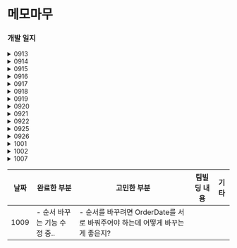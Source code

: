 # 메모마무

### 개발 일지

<!--
| 날짜 | 완료한 부분         | 고민한 부분 | 팀빌딩 내용 | 기타 |
|------|---------------------|-------------|-------------|------|
| 0913     | - WriteVC UI 큰 부분들 완료 <br>- 페이지 뷰컨 안에 뷰컨들 들어갈 수 있도록 구조 다시 짬 ㅠㅠ   |             |             |      |
| 0914     | - DiaryVC UI<br> | - DiaryVC 안에 PageVC 적용 <br> - 데이터 스키마 다시 짜기            | - 25일까지 완성            |      |
| 0915     |                     |             |             |      |
| 0919 | |             |             |      |
| 1009 | - 순서 바꾸는 기능 수정 중.. | - 순서를 바꾸려면 OrderDate를 서로 바꿔주어야 하는데 어떻게 바꾸는게 좋은지?            |             |      |
-->


<details>
<summary>0913</summary>

**고민한 부분**
- 뷰컨 속 뷰 속 뷰컨 .. 어렵다! ㅠㅠ
    - 자잘한 내용 유아이보다 전체적인 틀부터 잡기
- container View
    - [https://www.youtube.com/watch?v=B5-1_aR20rE](https://www.youtube.com/watch?v=B5-1_aR20rE)
    - 넣을 녀석 instance vc
    - addChild
    - view.addSubview(vc.view)
    - vc.didMove(toParent: self)
    - constraints
    
    → 성공!!
    

**오류 수정**
- 버튼이 왜 안보일까 → offset 제대로 설정했나 볼 것
- 테이블뷰가 왜 안보일까 → addsubview, constraints 잘 설정했는지 볼 것!!!

**완료한 부분**
- WriteVC UI 큰 부분들 완료
- 페이지 뷰컨 안에 뷰컨들 들어갈 수 있도록 구조 다시 짬 ㅠㅠ

**팀빌딩**
- [https://wwit.design/tag/life](https://wwit.design/tag/life)
- [https://mobbin.com/browse/ios/apps?filter=appCategories.Lifestyle](https://mobbin.com/browse/ios/apps?filter=appCategories.Lifestyle)
</details>

<details>
<summary>0914</summary>
    
**팀빌딩**
- 25일까지 완성, 그 뒤로 같이 사용해보기
- 메모 앱 사용해보고 내일 공유하기

**구현한 것들**
- [x]  페이지 뷰 컨트롤러 적용
    - 페이지 뷰컨 안에 두 가지 뷰컨(투두, 다이어리)을 넣고 페이징 기능을 구현함으로써 하나의 종이와 같은 느낌을 구현했다.
- [x]  DiaryVC UI
- [x]  페이지VC 넘어가는 애니메이션 바꾸기
- [x]  스키마 다시 짜기 - list
    | objectId | date | diary |
    | --- | --- | --- |
    | 123 |  |  |
    | 234 |  |  |
    
    | objectId | todo(String) | check(Bool) | num(Int) | date |
    | --- | --- | --- | --- | --- |
    | 123 |  |  |  |  |
    | 123 |  |  |  |  |
    |  |  |  |  |  |
    
    **Todo와 Diary를 합쳐서 짤 순 없을까?**
    
    - Todo 하나에는 여러 가지 요소가 들어가야 함. (예를 들어, 순서 Int, 체크 여부 Bool, 투두 이름 String)
    - 이걸 다이어리와 합쳐서 구성하기에는 빈 공간도 많아질 거 같고 테이블이 이상해짐..
    - list - String 말고도 다른 value가 들어가야 해서 model 을 하나 더 짰는데..
    - 두 개가 엮여있는 걸로는 못 짤 듯
    - 따로 짜고, Date로 나중에 합치는 걸로..
    
    - 데이터 스키마 여러 개로 써야겠다는 결론까지 간 건 잘한듯!
    - 투두 일기 같은 유아이 - 일자에 대한 저장 잘 해야할듯!
    - 날짜 기반으로 데이터 쿼리를 통해 유아이에서 하나로 보여지는 것!!
    - 두 개 테이블로 관리하되, 하나로 어떻게 잘 보여줄수있는지 고민해야할 것
    - 포린키! 강의자료 참고
    - 업데이트할 기능에서 사용할 수도 있는 것도 데이터 스키마는 한스텝 더 먼저
</details>

<details>
<summary>0915</summary>
    
**팀빌딩**

- 팀빌딩 밤은 주3회 이상 참여하기!
- 학성님
    - 기획 바꿈
    - 남는 공간 어떻게할지??
- 지원
    - 데이터 스키마 짜기, 기획 다시 하기(캘린더, 모아보기, 각 화면 위계 등)
    - 옆으로 넘길 수 있는걸 잘 모를 수도 있을 것 같다 → 고민해봐야 할 점!
        - 책처럼 가운데를 오목하게 하기?
        - 페이지 뷰 컨트롤러 밑에 현재 위치 점 넣어서 다음 페이지가 있음을 알리기
        - 점선으로 알려주기?
- 상민님
- 윤제님
    - 테이블뷰 애니메이션 - 흐려지기
    - 캘린더 애니메이션
        - 테이블뷰도 스와이프될 수 있도록
        - 기능이 FS캘린더에 내장되어있음!
- 준혁님
    - 유아이 바뀜!
    - 익스텐션 얼럿으로 빼서 깔끔하게 사용

**고민한 부분**

- 메모 추가 기능 만들기 CRUD
    - Section 나누기
    - 키보드 올라갔다 내려가기
    - 스크롤시 키보드 내려가기
    - 엔터키 입력시 저장
    - 테이블뷰에 저장, 리로드
- 섹션1의 셀을 클릭했을 때, 섹션0의 마지막 인덱스에 셀이 추가되면서 텍스트 수정 실행되기
    - → 그럼 버튼처럼 적용하는건 어떨까?

**기획&디자인 회의**

- 캘린더 기능 추가 (메인으로 변경)
    - 사용자가 맨 처음 앱에 들어와서 보이는 화면: 그날의 투두 → 캘린더로 변경함
    - 처음에 기획했던 바는 하루에 하나씩 투두&다이어리를 작성하는 것에 집중하는 것이었는데
    1. 캘린더가 있어야 오늘의 투두&다이어리임을 확실하게 알 것
    2. 다른 날짜에 투두를 설정하기 용이함 (예를 들어, 3일 뒤 꼭 해야 할 일을 미리 적어둔다든지)
- 우측 상단 버튼 재정비
    - 플러스 버튼 추가
        - 캘린더가 메인으로 변경되면서, 새로 투두&다이어리를 작성하기 시작할 때 날짜를 탭하기보다 플러스 버튼을 주어야 사용자가 더욱 쉽게 추가할 수 있을 것으로 생각됨
    - 모아보기 버튼을 캘린더 ↔ 모아보기를 오갈 수 있는 버튼으로 기능 변경
</details>

<details>
<summary>0916</summary>

**고민한 부분**

- 기획이 수정되고 만들어야 할 페이지가 점점 늘어나면서 BaseVC의 필요성을 느끼는 중.. 일단 일일이 다 구현한 이후에 하나로 만들어서 수정하려고 한다
- 반복되는 코드가 많은 것 같다. 중간중간 코드를 고치면서 진행해보는게 좋을 듯
- 캘린더 뷰 - 위아래로 길어지는 화면이 아니므로 스크롤해도 달력이 접히지 않도록 만들었음
- 전체적인 UI를 짠 후에 진행해보기보다 한 화면의 기능을 완성하고 나서 그 다음 화면으로 가보자

<img src="https://user-images.githubusercontent.com/79574342/190837962-2d4aef5c-070e-41f9-8eb0-f9d9796f139a.png" width="148">

- UI 구조 어떻게 짤 수 있을지?
    - 화면 전체를 포함하는 테이블 뷰
    - 테이블 뷰 셀 안에 왼쪽 부분 뷰 + 오른쪽 부분 컨테이너 뷰(페이지 뷰컨(투두 + 다이어리))

**팀빌딩**

- 윤제님
    - 태그 삭제 시 nil값 들어가도록 변경
    - 태그 이름 변경되면 리스트 안에서도 다 변경
    - 같은 태그 시 토스트 띄워주기
    - 변경되지 않으면 완료버튼 눌리지 않도록
    - 드래그로 위치 변경
    컨퍼런스 포항?!
- 학성님
    - insetGrouped
    - 판넬뷰컨
- 준혁님
    - 리유저블셀 문제 - 리로드 테이블뷰, 렘에 저장하고 불러오는 부분에서 오류
- 상민님
    - uimenu 최소버전 15여도 충분!
- 재훈님
    - 날짜 설정 mindate maxdate
</details>


<details>
<summary>0917</summary>

- 메모 CRUD 적용 중
    - 텍스트뷰에 따라 셀 늘어나기 -> 오류로 시간 많이 씀 ㅜㅜ
</details>


<details>
<summary>0918</summary>

**완료한 부분**

- [x]  repository 구성
    - [x]  create
    - [x]  update
    - [x]  delete
- [x]  스크롤이 왜 끝까지 안되지?
    - [x]  높이가 다른가보다 → 높이가 전체 핸드폰 뷰 화면과 똑같음
    - [x]  컨테이너 뷰 안에 다시 넣어보자
    - [x]  테이블뷰 constraints 다시 정해줌!

**고민한 부분**

- 다른 section의 셀을 클릭해도 셀이 추가되는 문제
    - 셀 안에 넣어준 textview 의 gesture recognizer가 지워지지 않아서 계속 인식됨
    - 없애주니 해결!
- 스와이프가 두 개 들어가야 하는데, 어떻게 해결할까?
    - 투두 → 다이어리로 넘어갈 때와, 삭제 버튼을 생기게 할 때 둘 다 오른쪽으로 넘기는 제스처가 들어간다. 이를 구분하기가 어려울듯
    - 해결방법 1. 편집 버튼을 따로 두어 재정렬과 삭제를 넣는다 (제스처: 투두→다이어리에만 존재)
    - 해결방법 2. 투두 → 다이어리로 넘어갈 때 제스처로 넘기지 않고, 버튼을 눌러야만 넘어갈 수 있도록 한다. (제스처: 삭제 버튼에만 존재)
    - 해결방법 3. 텍스트 상자를 키보드 위에 띄우고, 삭제 버튼을 둔다.
    - 일단 임시로 editing 설정해둔 상태임!
</details>


<details>
<summary>0919</summary>

**완료한 부분**

- [x]  리드미 업데이트
- [ ]  데이터에 메모 날짜 추가하기 + 1h
    - [ ]  ?!!?!?!
- [x]  IQkeyboard + 1h
    - [x]  왜 안되냐………
    - [x]  major version 2 아님!!!! 6.5.0으로 하니까 해결 ;
    - [x]  적용 완료
- [ ]  투두 작성시 체크기능 만들기
    - [ ]  색상 랜덤
- [ ]  다이어리 저장 + 1h
    - [ ]  제너릭..어떻게 쓰는거임
    - [x]  렘 연결 완료 0.5h
    - [x]  results! 사용해서 여러개 불러오는데 한개만 불러오ㅏ야 해서 문제 → results로 안하고 diary 하나로 사ㅇ용해서 해결
    - [ ]  저장까지는 됨! 불러오기만.. 날짜에 저장된게 있으면 그걸 불러오기
- [ ]  writeVC 제목 오늘 날짜로 바꾸기
- [ ]  캘린더 화면에서 메모 불러오기

**고민한 부분**

- 다이어리 textView저장할 때, placeholder 문제
    - 아무것도 없으면 placeholder가 실행됨
    - placeholder와 똑같은 내용이 쓰여있으면 지워짐 → 어떻게 해결하지?
    - 잭님 띄어쓰기 해결법 ㅋㅋㅋ
    - isChanged 데이터를 만들어서 넣어주려고 했는데, 수정이 많이 되면 다시 리셋될 것 같음 ㅜㅜ
- 제스처 델리게이트 우선순위, 다중 제스처 설정!! 한 번 해보자
</details>

<details>
<summary>0920</summary>

- [x]  다이어리 렘 불러오기 (해당 날짜) + 0.5h
- [x]  writeVC 제목 오늘 날짜로 바꾸기 + 0.3h
- [x]  캘린더 화면 요일, 제목 바꾸기 + 0.5h
- [x]  캘린더 화면에서 불러오기 1h
    - [x]  다이어리도 불러오기!!!
    - [x]  투두 불러오기!
- [x]  투두 저장….. 1h
    - [x]  textviewDidEndEditing 함수에서 indexpath 불러오는 stackoverflow로 해결!

</details>


<details>
<summary>0921</summary>

- [ ]  투두 작성시 체크기능 만들기
    - [x]  체크 뷰 만들기
    - [ ]  체크 뷰에서 완료 클릭시 해당 투두의 check 여부 바꿔주고, 체크이미지 바뀌고, 체크 뷰 없어지도록??
    - [ ]  → 뷰를 따로 빼지 않고, 셀에 버튼들 포함한 다음 위에 가리는 뷰를 올려줬다
    - [ ]  커스텀 팝업으로 하는게 좋을까..????? → 위치를 매번 다르게 할 수 없을 것 같음 ㅜㅠ
    - [ ]  
    - [ ]  색상 랜덤
- [ ]  투두 체크 완료해야 넘어갈 수 있도록
- [ ]  페이지 뷰컨 이상하게 넘어가는거
- [ ]  캘린더 → PageVC 클릭시 WriteVC로 들어가기
- [ ]  캘린더에서 셀 클릭 안되도록
- [ ]  제스처 델리게이트 우선순위, 다중 제스처 설정!! 한 번 해보자
- [x]  폰트 적용..

고민한 부분

- 체크 뷰 를 띄워놓고 다른 셀을 클릭하면 셀이 뷰 위로 올라옴.. 다른 모든 버튼을 눌렀을 때 뷰가 사라지도록 해야 한다
    - 키보드 띄웠을 때, 다른 셀 클릭했을 때, 다른 셀의 텍스트뷰 클릭했을 때,
    

card만을 위한 tableviewcell 필요할듯

스택뷰?

</details>

<details>
<summary>0922</summary>

- [x]  페이지 뷰컨 이상하게 넘어가는거
- [x]  캘린더 → PageVC 클릭시 WriteVC로 들어가기
- [x]  캘린더에서 셀 클릭 안되도록
- [ ]  제스처 델리게이트 우선순위, 다중 제스처 설정!! 한 번 해보자
- [ ]  캘린더에서 + 클릭하면 새로 뷰 나오기,,
- [ ]  오늘작성 화면에서 날짜 선택
- [x]  폰트 적용..

- [x]  할일 작성 텍스트뷰 → 버튼으로 만들기
- [x]  할일 작성 클릭시 맨 마지막 셀에 firstResponder()
- [x]  투두에서 아무것도 적지 않고 나갈 시 삭제되도록

- [x]  캘린더 UI
- [x]  캘린더 점

[https://snowee.tistory.com/30](https://snowee.tistory.com/30)

</details>

<details>
<summary>0925</summary>

- [x]  세부 유아이 수정
    - [x]  CardTodo, CardDiary textview 위치 수정
    - [x]  diary 작성 안돼도 초록 버튼 떠있는부분 수정 - nil과 “” 차이 주었음

**고민한 부분**

- 체크를 표시하려고 버튼을 눌렀는데, 체크 표시하기가 싫다면?
- 캘린더용 버튼? - 일단 임시로 캘린더 이미지 넣긴 함
- 모아보기 유아이 - 왼쪽은 그냥 뷰, 오른쪽은 컨테이너 뷰 안에 페이지뷰컨..!!

</details>

<details>
<summary>0926</summary>
잭님

- 삭제는 스와이프 말고, 편집 모드들어갈 시 선택해서 삭제하기
- 위로 제스처 하면 모아보기&검색 기능 생기기
- 설정 버튼 왼쪽에 두기

고민한 부분

- 클리어 버튼!!!!!!!으아악
    - 페이지뷰컨 안에 있는 뷰컨에서 만들어줬음
- 일단 모아보기 화면은 업데이트로 미루기

디자이너랑 얘기하자

- 체크를 표시하려고 버튼을 눌렀는데, 체크 표시하기가 싫다면?! - 버튼: 완료 미완료 연기 체크해제
- 캘린더용 버튼? - 일단 임시로 캘린더 이미지 넣긴 함
- 만약 다이어리까지 다 적고 피니씨 했는데 날짜가 지난 이후에 투두를 추가했어.. 그리고 체크를 안했어 그러면 클리어 버튼이 비활성화 되어있나?!
    - 클리어 압수.. 하루까지만 수정 가능
- 체크에 점선 없는 화면은 cardview 쪽에만!!!
- 플러스 버튼 없애

</details>

<details>
<summary>1001</summary>

출시 완료!
- Github 업데이트! 리드미에 추가함

업데이트 할 기능들?

- 설정화면
    - 알림 설정(아침, 저녁)
    - 테마 변경
    - 오픈소스 라이선스
    - 개발자 정보
    - 글자 크기
- 연기하면 뒤 날짜로 들어갈 수 있게
    - 달력 선택?
- 다이어리 선택 시 다이어리 편집 화면으로 갈 수 있게
- 네비게이션으로 뜯어고치기
- 다국어 지원

</details>

<details>
<summary>1002</summary>

1. 설정 페이지(알림 여부(오전오후10), 글자 크기, 테마, 개발팀 정보, 백업/복구)
    1. 알림 문구
        1. 오늘의 todo를 작성해보세요 :)
        2. 오늘의 일기를 작성해보세요 :)
        3. 미완료인 to do 가 있습니다 ;( 앱에서 확인 하세요.
2. **앱스토어에서 보이는 스크린샷 목업 재정비 (기기별 화면 다르게!)**
3. 기타 UI 재정비
    1. 앱 아이콘 변경
    2. 앱 내 버튼 도트로 변경하기
    3. 테마 색깔
- 아이패드 화면 만들어보기(맘대로 하삼!!)
- 위젯화면

</details>

<details>
<summary>1007</summary>

- [ ]  순서 바꾸는 기능 완성하기
- [ ]  Crashlytics 달기

</details>


| 날짜 | 완료한 부분         | 고민한 부분 | 팀빌딩 내용 | 기타 |
|------|---------------------|-------------|-------------|------|
| 1009 | - 순서 바꾸는 기능 수정 중.. | - 순서를 바꾸려면 OrderDate를 서로 바꿔주어야 하는데 어떻게 바꾸는게 좋은지?    |             |      |


<!--
<details>
<summary>Click to toggle contents of `code`</summary>
```
CODE!
```
</details>
-->
